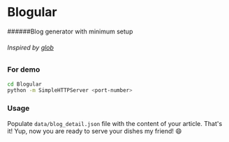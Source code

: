 # Blogular
######Blog generator with minimum setup
###### Inspired by [glob](https://github.com/vasuman/glob)

### For demo
```sh
cd Blogular
python -m SimpleHTTPServer <port-number>
```

### Usage
Populate `data/blog_detail.json` file with the content of your article. That's it! Yup, now you are ready to serve your dishes my friend! :smile:
